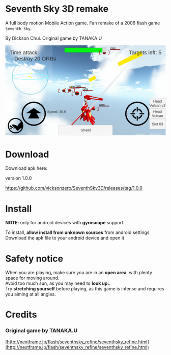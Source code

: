 # Seventh Sky 3D remake

A full body motion Mobile Action game. Fan remake of a 2006 flash game `Seventh Sky`.

By Dickson Chui. Original game by TANAKA.U

![Screenshot. A red and white feminine mech flying in the sky, barely escaping enemy fire from the background][screenshot1]

# Download

Download apk here:

version 1.0.0

https://github.com/vicksonzero/SeventhSky3D/releases/tag/1.0.0

# Install

**NOTE**: only for android devices with **gyroscope** support.

To install, **allow install from unknown sources** from android settings  
Download the apk file to your android device and open it

# Safety notice

When you are playing, make sure you are in an **open area**, with plenty space for moving around.  
Avoid too much sun, as you may need to **look up:**.  
Try **stretching yourself** before playing, as this game is intense and requires you aiming at all angles.

# Credits

### Original game by TANAKA.U

[http://nextframe.jp/flash/seventhsky_refine/seventhsky_refine.html](http://nextframe.jp/flash/seventhsky_refine/seventhsky_refine.html)


[screenshot1]: https://github.com/vicksonzero/SeventhSky3D/blob/master/screenshots/20161001235444_p.jpg
